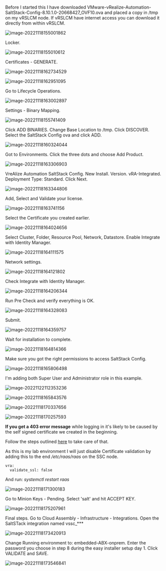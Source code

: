 Before I started this I have downloaded VMware-vRealize-Automation-SaltStack-Config-8.10.1.0-20668427_OVF10.ova and placed a copy in /tmp on my vRSLCM node. If vRSLCM have internet access you can download it directly from within vRSLCM.

![image-20221118155001862](./assets/images/multivm/image-20221118155001862.png)

Locker.

![image-20221118155010612](./assets/images/multivm/image-20221118155010612.png)

Certificates - GENERATE.

![image-20221118162734529](./assets/images/multivm/image-20221118162734529.png)

![image-20221118162951095](./assets/images/multivm/image-20221118162951095.png)

Go to Lifecycle Operations.

![image-20221118163002897](./assets/images/multivm/image-20221118163002897.png)

Settings - Binary Mapping.

![image-20221118155741409](./assets/images/multivm/image-20221118155741409.png)

Click ADD BINARIES. Change Base Location to /tmp. Click DISCOVER. Select the SaltStack Config ova and click ADD.

![image-20221118160324044](./assets/images/multivm/image-20221118160324044.png)

Got to Environments. Click the three dots and choose Add Product.

![image-20221118163306903](./assets/images/multivm/image-20221118163306903.png)

VreAlize Automation SaltStack Config. New Install. Version. vRA-Integrated. Deployment Type: Standard. Click Next.

![image-20221118163344806](./assets/images/multivm/image-20221118163344806.png)

Add, Select and Validate your license. 

![image-20221118163741156](./assets/images/multivm/image-20221118163741156.png)

Select the Certificate you created earlier.

![image-20221118164024656](./assets/images/multivm/image-20221118164024656.png)

Select Cluster, Folder, Resource Pool, Network, Datastore. Enable Integrate with Identity Manager.

![image-20221118164111575](./assets/images/multivm/image-20221118164111575.png)

Network settings.

![image-20221118164121802](./assets/images/multivm/image-20221118164121802.png)

Check Integrate with Identity Manager.

![image-20221118164206344](./assets/images/multivm/image-20221118164206344.png)

Run Pre Check and verify everything is OK.

![image-20221118164328083](./assets/images/multivm/image-20221118164328083.png)

Submit.

![image-20221118164359757](./assets/images/multivm/image-20221118164359757.png)

Wait for installation to complete.

![image-20221118164814366](./assets/images/multivm/image-20221118164814366.png)

Make sure you got the right permissions to access SaltStack Config.

![image-20221118165806498](./assets/images/multivm/image-20221118165806498.png)

I'm adding both Super User and Administrator role in this example.

![image-20221122112353236](./assets/images/networkprofiles/image-20221122112353236.png)

![image-20221118165843576](./assets/images/multivm/image-20221118165843576.png)

![image-20221118170337656](./assets/images/multivm/image-20221118170337656.png)

![image-20221118170257593](./assets/images/multivm/image-20221118170257593.png)

**If you get a 403 error message** while logging in it's likely to be caused by the self signed certificate we created in the beginning.

Follow the steps outlined [here](https://docs.vmware.com/en/VMware-vRealize-Automation-SaltStack-Config/8.10/install-configure-saltstack-config/GUID-21A87CE2-8184-4F41-B71B-0FCBB93F21FC.html) to take care of that. 

As this is my lab environment I will just disable Certificate validation by adding this to the end */etc/raas/raas* on the SSC node.

```
vra:
  validate_ssl: false
```

And run: *systemctl restart raas*

![image-20221118171300183](./assets/images/multivm/image-20221118171300183.png)

Go to Minion Keys - Pending. Select 'salt' and hit ACCEPT KEY.

![image-20221118175207961](./assets/images/multivm/image-20221118175207961.png)

Final steps. Go to Cloud Assembly - Infrastructure - Integrations. Open the SaltSTack integration named vssc_***

![image-20221118173420913](./assets/images/multivm/image-20221118173420913.png)

Change Running environment to: embedded-ABX-onprem. Enter the password you choose in step 8 during the easy installer setup day 1. Click VALIDATE and SAVE.

![image-20221118173546841](./assets/images/multivm/image-20221118173546841.png)

